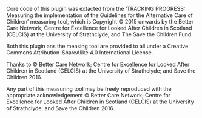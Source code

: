 Core code of this plugin was extacted from the ‘TRACKING PROGRESS: Measuring the implementation of the Guidelines for the Alternative Care of Children’ measuring tool, which is Copyright © 2015 onwards by the Better Care Network, Centre for Excellence for Looked After Children in Scotland (CELCIS) at the University of Strathclyde, and The Save the Children Fund.

Both this plugin ans the measing tool are provided to all under a Creative Commons Attribution-ShareAlike 4.0 International License. 

Thanks to © Better Care Network; Centre for Excellence for Looked After Children in Scotland (CELCIS) at the University of Strathclyde; and Save the Children 2016.

Any part of this measuring tool may be freely reproduced with the appropriate acknowledgement © Better Care Network; Centre for Excellence for Looked After Children in Scotland (CELCIS) at the University of Strathclyde; and Save the Children 2016.